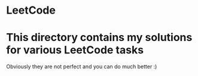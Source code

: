 # LeetCode

# This directory contains my solutions for various LeetCode tasks

Obviously they are not perfect and you can do much better :)

